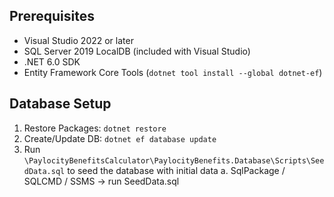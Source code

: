 ## Prerequisites
- Visual Studio 2022 or later
- SQL Server 2019 LocalDB (included with Visual Studio)
- .NET 6.0 SDK
- Entity Framework Core Tools (`dotnet tool install --global dotnet-ef`)


## Database Setup
1. Restore Packages: `dotnet restore`
2. Create/Update DB: `dotnet ef database update` 
3. Run `\PaylocityBenefitsCalculator\PaylocityBenefits.Database\Scripts\SeedData.sql` 
	to seed the database with initial data
	a. SqlPackage / SQLCMD / SSMS -> run SeedData.sql


